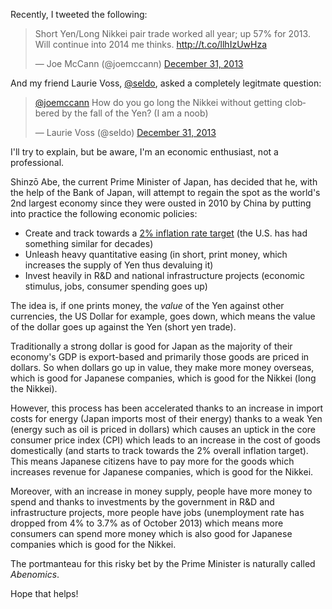 Recently, I tweeted the following:

<blockquote class="twitter-tweet" lang="en"><p>Short Yen/Long Nikkei pair trade worked all year; up 57% for 2013. Will continue into 2014 me thinks.&#10;&#10;<a href="http://t.co/llhIzUwHza">http://t.co/llhIzUwHza</a></p>&mdash; Joe McCann (@joemccann) <a href="https://twitter.com/joemccann/statuses/417854330327539712">December 31, 2013</a></blockquote>
<script async src="//platform.twitter.com/widgets.js" charset="utf-8"></script>

And my friend Laurie Voss, [@seldo](https://twitter.com/seldo), asked a completely legitmate question:

<blockquote class="twitter-tweet" lang="en"><p><a href="https://twitter.com/joemccann">@joemccann</a> How do you go long the Nikkei without getting clobbered by the fall of the Yen? (I am a noob)</p>&mdash; Laurie Voss (@seldo) <a href="https://twitter.com/seldo/statuses/417854971376173056">December 31, 2013</a></blockquote>
<script async src="//platform.twitter.com/widgets.js" charset="utf-8"></script>

I'll try to explain, but be aware, I'm an economic enthusiast, not a professional.

Shinzō Abe, the current Prime Minister of Japan, has decided that he, with the help of the Bank of Japan, will attempt to regain the spot as the world's 2nd largest economy since they were ousted in 2010 by China by putting into practice the following economic policies:

- Create and track towards a [2% inflation rate target](http://en.wikipedia.org/wiki/Inflation_targeting) (the U.S. has had something similar for decades)
- Unleash heavy quantitative easing (in short, print money, which increases the supply of Yen thus devaluing it)
- Invest heavily in R&D and national infrastructure projects (economic stimulus, jobs, consumer spending goes up)

The idea is, if one prints money, the _value_ of the Yen against other currencies, the US Dollar for example, goes down, which means the value of the dollar goes up against the Yen (short yen trade).

Traditionally a strong dollar is good for Japan as the majority of their economy's GDP is export-based and primarily those goods are priced in dollars.  So when dollars go up in value, they make more money overseas, which is good for Japanese companies, which is good for the Nikkei (long the Nikkei).

However, this process has been accelerated thanks to an increase in import costs for energy (Japan imports most of their energy) thanks to a weak Yen (energy such as oil is priced in dollars) which causes an uptick in the core consumer price index (CPI) which leads to an increase in the cost of goods domestically (and starts to track towards the 2% overall inflation target).  This means Japanese citizens have to pay more for the goods which increases revenue for Japanese companies, which is good for the Nikkei.  

Moreover, with an increase in money supply, people have more money to spend and thanks to investments by the government in R&D and infrastructure projects, more people have jobs (unemployment rate has dropped from 4% to 3.7% as of October 2013) which means more consumers can spend more money which is also good for Japanese companies which is good for the Nikkei.

The portmanteau for this risky bet by the Prime Minister is naturally called _Abenomics_.

Hope that helps!